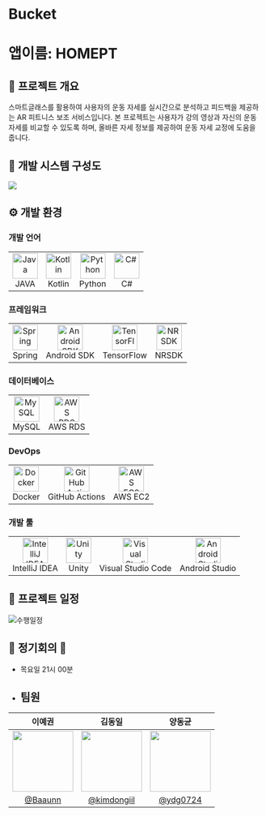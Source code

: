 # Bucket

# 앱이름: HOMEPT

## 📖 프로젝트 개요
스마트글래스를 활용하여 사용자의 운동 자세를 실시간으로 분석하고 피드백을 제공하는 AR 피트니스 보조 서비스입니다.
본 프로젝트는 사용자가 강의 영상과 자신의 운동 자세를 비교할 수 있도록 하며, 올바른 자세 정보를 제공하여 운동 자세 교정에 도움을 줍니다.

## 📁 개발 시스템 구성도

![](https://github.com/user-attachments/assets/b1693ef8-0dc4-4a4e-bd49-4405dfa5ad0e)

## ⚙️ 개발 환경

### 개발 언어
<table>
  <tr>
    <td style="text-align: center;">
      <img src="https://cdn.jsdelivr.net/gh/devicons/devicon/icons/java/java-original.svg" alt="Java" width="50" height="50"/><br/>
      JAVA
    </td>
    <td style="text-align: center;">
      <img src="https://cdn.jsdelivr.net/gh/devicons/devicon/icons/kotlin/kotlin-original.svg" alt="Kotlin" width="50" height="50"/><br/>
      Kotlin
    </td>
    <td style="text-align: center;">
      <img src="https://cdn.jsdelivr.net/gh/devicons/devicon/icons/python/python-original.svg" alt="Python" width="50" height="50"/><br/>
      Python
    </td>
    <td style="text-align: center;">
      <img src="https://cdn.jsdelivr.net/gh/devicons/devicon/icons/csharp/csharp-original.svg" alt="C#" width="50" height="50"/><br/>
      C#
    </td>
  </tr>
</table>

### 프레임워크
<table>
  <tr>
    <td style="text-align: center;">
      <img src="https://cdn.jsdelivr.net/gh/devicons/devicon/icons/spring/spring-original.svg" alt="Spring" width="50" height="50"/><br/>
      Spring
    </td>
    <td style="text-align: center;">
      <img src="https://cdn.jsdelivr.net/gh/devicons/devicon/icons/android/android-original.svg" alt="Android SDK" width="50" height="50"/><br/>
      Android SDK
    </td>
    <td style="text-align: center;">
      <img src="https://cdn.jsdelivr.net/gh/devicons/devicon/icons/tensorflow/tensorflow-original.svg" alt="TensorFlow" width="50" height="50"/><br/>
      TensorFlow
    </td>
    <td style="text-align: center;">
      <img src="https://github.com/user-attachments/assets/a719fe97-e3ce-4b12-b318-1fee12b24f3b" alt="NRSDK" width="50" height="50"/><br/>
      NRSDK
    </td>
  </tr>
</table>

### 데이터베이스
<table>
  <tr>
    <td style="text-align: center;">
      <img src="https://cdn.jsdelivr.net/gh/devicons/devicon/icons/mysql/mysql-original.svg" alt="MySQL" width="50" height="50"/><br/>
      MySQL
    </td>
    <td style="text-align: center;">
      <img src= "https://github.com/user-attachments/assets/6959e7d6-3228-43d7-b247-af2a0aeb44a1" alt="AWS RDS" width="50" height="50"/><br/>
      AWS RDS
    </td>
  </tr>
</table>

### DevOps
<table>
  <tr>
    <td style="text-align: center;">
      <img src="https://cdn.jsdelivr.net/gh/devicons/devicon/icons/docker/docker-original.svg" alt="Docker" width="50" height="50"/><br/>
      Docker
    </td>
    <td style="text-align: center;">
      <img src="https://cdn.jsdelivr.net/gh/devicons/devicon/icons/github/github-original.svg" alt="GitHub Actions" width="50" height="50"/><br/>
      GitHub Actions
    </td>
    <td style="text-align: center;">
      <img src="https://github.com/user-attachments/assets/ef7c942d-fb9a-45ef-9269-f24e6784424e" alt="AWS EC2" width="50" height="50"/><br/>
      AWS EC2
    </td>
  </tr>
</table>

### 개발 툴
<table>
    <tr>
    <td style="text-align: center;">
      <img src="https://cdn.jsdelivr.net/gh/devicons/devicon/icons/intellij/intellij-original.svg" alt="IntelliJ IDEA" width="50" height="50"/><br/>
      IntelliJ IDEA
    </td>
    <td style="text-align: center;">
      <img src="https://cdn.jsdelivr.net/gh/devicons/devicon/icons/unity/unity-original.svg" alt="Unity" width="50" height="50"/><br/>
      Unity
    </td>
      <td style="text-align: center;">
  <img src="https://cdn.jsdelivr.net/gh/devicons/devicon/icons/vscode/vscode-original.svg" alt="Visual Studio Code" width="50" height="50"/><br/>
      Visual Studio Code
    </td>
    <td style="text-align: center;">
      <img src="https://cdn.jsdelivr.net/gh/devicons/devicon/icons/androidstudio/androidstudio-original.svg" alt="Android Studio" width="50" height="50"/><br/>
      Android Studio
    </td>
  </tr>
</table>

## 📆 프로젝트 일정
![수행일정](https://github.com/user-attachments/assets/f4767fae-9ab9-4e59-8ce5-3636536dbffb)

## 🚨 정기회의 🚨
- 목요일 21시 00분

- ## 팀원
|                      이예권                       |                        김동일                         |                     양동균                          |  
| :-----------------------------------------------: | :---------------------------------------------------: | :-------------------------------------------------: | 
| <img src="https://avatars.githubusercontent.com/u/169049312?v=4" width="120" height="120"> | <img src="https://avatars.githubusercontent.com/u/151036509?v=4" width="120" height="120">|<img src="https://avatars.githubusercontent.com/u/89330538?v=4" width="120" height="120"> |
| <a href="https://github.com/Baaunn">@Baaunn</a> | <a href="https://github.com/kimdongiil">@kimdongiil</a> | <a href="https://github.com/ydg0724">@ydg0724</a> |

